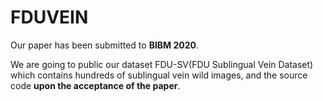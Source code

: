 # FDUVEIN

Our paper has been submitted to **BIBM 2020**. 

We are going to public our dataset FDU-SV(FDU Sublingual Vein Dataset) which contains hundreds of sublingual vein wild images, and the source code **upon the acceptance of the paper**.



